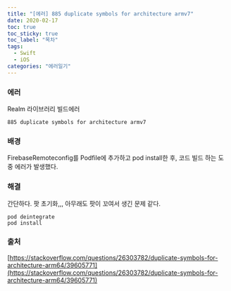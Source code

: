 ```yaml
---
title: "[에러] 885 duplicate symbols for architecture armv7"
date: 2020-02-17
toc: true
toc_sticky: true
toc_label: "목차"
tags:
  - Swift
  - iOS
categories: "에러일기"
---
```




### 에러

Realm 라이브러리 빌드에러

```
885 duplicate symbols for architecture armv7
```



### 배경

FirebaseRemoteconfig를 Podfile에 추가하고 pod install한 후, 코드 빌드 하는 도중 에러가 발생했다.



### 해결

간단하다. 팟 초기화,,, 아무래도 팟이 꼬여서 생긴 문제 같다. 

```
pod deintegrate
pod install
```



### 출처

[https://stackoverflow.com/questions/26303782/duplicate-symbols-for-architecture-arm64/39605771](https://stackoverflow.com/questions/26303782/duplicate-symbols-for-architecture-arm64/39605771)

